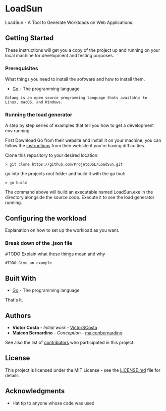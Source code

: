 # LoadSun
LoadSun - A Tool to Generate Workloads on Web Applications.

## Getting Started

These instructions will get you a copy of the project up and running on your local machine for development and testing purposes.

### Prerequisites

What things you need to install the software and how to install them.

* [Go](https://golang.org) - The programming language
```
Golang is an open source programming language thats available to Linux, macOS, and Windows.
```

### Running the load generator

A step by step series of examples that tell you how to get a development env running


First Download Go from their website and install it on your machine, you can follow the [instructions](
) from their website if you're having difficulties.


Clone this repository to your desired location:
```
> git clone https://github.com/ProjetoDSL/LoadSun.git
```

go into the projects root folder and build it with the go tool:

```
> go build
```

The command above will build an executable named LoadSun.exe in the directory alongside the source code. Execute it to see the load generator running.

## Configuring the workload

Explanation on how to set up the workload as you want.

### Break down of the .json file

\#TODO Explain what these things mean and why 

```
#TODO Give an example
```

## Built With

* [Go](https://golang.org) - The programming language

That's it.

## Authors

* **Victor Costa** - *Initial work* - [VictorSCosta](https://github.com/VictorSCosta)
* **Maicon Bernardino** - *Conception* - [maiconbernardino](https://github.com/maiconbernardino)

See also the list of [contributors](https://github.com/ProjetoDSL/LoadSun/contributors) who participated in this project.

## License

This project is licensed under the MIT License - see the [LICENSE.md](LICENSE.md) file for details

## Acknowledgments

* Hat tip to anyone whose code was used
